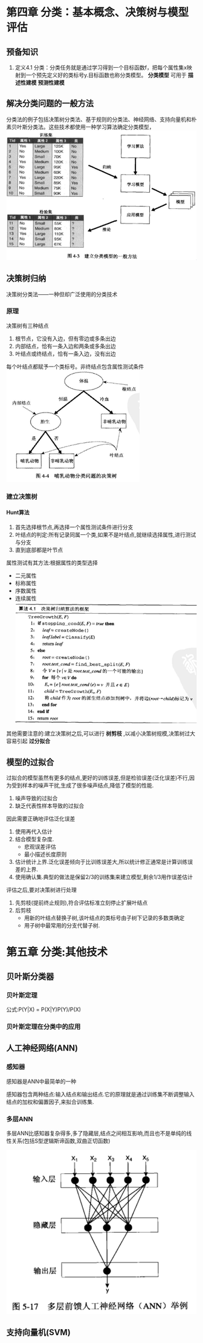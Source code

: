 # 第四章 分类：基本概念、决策树与模型评估
## 预备知识
1. 定义4.1 分类：分类任务就是通过学习得到一个目标函数f，把每个属性集x映射到一个预先定义好的类标号y.目标函数也称分类模型。 __分类模型__ 可用于 __描述性建模__ __预测性建模__
## 解决分类问题的一般方法
分类法的例子包括决策树分类法、基于规则的分类法、神经网络、支持向量机和朴素贝叶斯分类法。这些技术都使用一种学习算法确定分类模型，
![建立分类模型的一般方法](分类模型一般方法.jpg)
## 决策树归纳
决策树分类法——一种但却广泛使用的分类技术
### 原理
决策树有三种结点
1. 根节点，它没有入边，但有零边或多条出边
2. 内部结点，恰有一条入边和两条或多条出边
3. 叶结点或终结点，恰有一条入边，没有出边

每个叶结点都赋予一个类标号。非终结点包含属性测试条件
<img src="哺乳动物分类问题的决策树.jpg" style="max-width:70%"></img>
### 建立决策树
#### Hunt算法
1. 首先选择根节点,再选择一个属性测试条件进行分支
2. 叶结点的判定:所有记录同属一个类,如果不是叶结点,就继续选择属性,进行测试与分支
3. 直到底部都是叶节点

属性测试有其方法:根据属性的类型选择
* 二元属性
* 标称属性
* 序数属性
* 连续属性
  ![决策树代码](决策树code.jpg)

其他需要注意的:建立决策树之后,可以进行 __树剪枝__ ,以减小决策树规模,决策树过大容易引起 __过分拟合__ 
## 模型的过拟合
过拟合的模型虽然有更多的结点,更好的训练误差,但是检验误差(泛化误差)不行,因为受到样本的噪声干扰,生成了很多噪声结点,降低了模型的性能.
1. 噪声导致的过拟合
2. 缺乏代表性样本导致的过拟合

因此需要正确地评估泛化误差
1. 使用再代入估计
2. 结合模型复杂度.
    * 悲观误差评估
    * 最小描述长度原则
3. 估计统计上界.泛化误差倾向于比训练误差大,所以统计修正通常是计算训练误差的上界.
4. 使用确认集.典型的做法是保留2/3的训练集来建立模型,剩余1/3用作误差估计

评估之后,要对决策树进行处理
1. 先剪枝(提前终止规则),符合评估标准立刻停止扩展叶结点
2. 后剪枝
    * 用新的叶结点替换子树,该叶结点的类标号由子树下记录的多数类确定
    * 用子树中最常用的分支代替子树.

# 第五章 分类:其他技术
## 贝叶斯分类器
### 贝叶斯定理
公式:P(Y|X) = P(X|Y)P(Y)/P(X)
### 贝叶斯定理在分类中的应用

## 人工神经网络(ANN)

### 感知器

感知器是ANN中最简单的一种

感知器包含两种结点:输入结点和输出结点.它的原理就是通过训练集不断调整输入结点的加权和偏置因子,来拟合训练集.

### 多层ANN

多层ANN比感知器复杂得多,多了隐藏层,结点之间相互影响,而且也不是单纯的线性关系(包括S型逻辑斯谛函数,双曲正切函数)

![](多层前馈ANN.PNG)

## 支持向量机(SVM)

